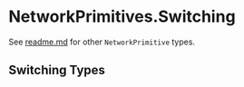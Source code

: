 ﻿# NetworkPrimitives.Switching

See [readme.md](../readme.md) for other `NetworkPrimitive` types.

## Switching Types

